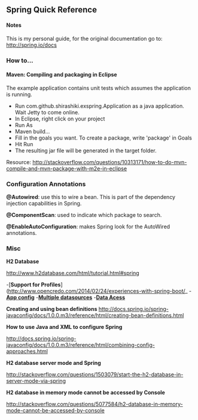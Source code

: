 ## Spring Quick Reference

#### Notes

This is my personal guide, for the original documentation go to: http://spring.io/docs


### How to...

#### Maven: Compiling and packaging in Eclipse

The example application contains unit tests which assumes the application is running.
- Run com.github.shirashiki.exspring.Application as a java application. Wait Jetty to come online.
- In Eclipse, right click on your project
- Run As
- Maven build...
- Fill in the goals you want. To create a package, write 'package' in Goals
- Hit Run
- The resulting jar file will be generated in the target folder.

Resource:
http://stackoverflow.com/questions/10313171/how-to-do-mvn-compile-and-mvn-package-with-m2e-in-eclipse


### Configuration Annotations

**@Autowired**: use this to wire a bean. This is part of the dependency injection capabilities in Spring.

**@ComponentScan**: used to indicate which package to search.

**@EnableAutoConfiguration**: makes Spring look for the AutoWired annotations.


### Misc

**H2 Database**

http://www.h2database.com/html/tutorial.html#spring

-[**Support for Profiles**](http://www.opencredo.com/2014/02/24/experiences-with-spring-boot/_
-[**App config**](http://docs.spring.io/spring-boot/docs/current/reference/html/boot-features-external-config.html)
-[**Multiple datasources**](http://stackoverflow.com/questions/23590855/spring-boot-data-hibernate-different-datasources)
-[**Data Acess**](http://docs.spring.io/spring-boot/docs/current/reference/htmlsingle/#howto-data-access)

**Creating and using bean definitions**
http://docs.spring.io/spring-javaconfig/docs/1.0.0.m3/reference/html/creating-bean-definitions.html


**How to use Java and XML to configure Spring**

http://docs.spring.io/spring-javaconfig/docs/1.0.0.m3/reference/html/combining-config-approaches.html


**H2 database server mode and Spring**

http://stackoverflow.com/questions/1503079/start-the-h2-database-in-server-mode-via-spring


**H2 database in memory mode cannot be accessed by Console**

http://stackoverflow.com/questions/5077584/h2-database-in-memory-mode-cannot-be-accessed-by-console
